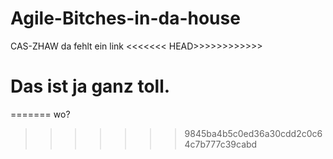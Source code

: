 # Agile-Bitches-in-da-house
CAS-ZHAW
da fehlt ein link
<<<<<<< HEAD>>>>>>>>>>>>
# Das ist ja ganz toll. 
=======
wo?
>>>>>>> 9845ba4b5c0ed36a30cdd2c0c64c7b777c39cabd
#
